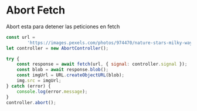 # Abort Fetch

Abort esta para detener las peticiones en fetch

```javascript
const url =
        'https://images.pexels.com/photos/974470/nature-stars-milky-way-galaxy-974470.jpeg?q=100';
let controller = new AbortController();

try {
    const response = await fetch(url, { signal: controller.signal });
    const blob = await response.blob();
    const imgUrl = URL.createObjectURL(blob);
    img.src = imgUrl;
} catch (error) {
    console.log(error.message);
}
controller.abort();
```